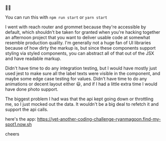 👋🏻

You can run this with `npm run start` or `yarn start`

I went with reach router and grommet because they're accessible by default, which shouldn't be taken for granted when you're hacking together an afternoon project that you want to deliver usable code at somewhat resemble production quality. I'm generally not a huge fan of UI libraries because of how dirty the markup is, but since these components support styling via styled components, you can abstract all of that out of the JSX and have readable markup.

Didn't have time to do any integration testing, but I would have mostly just used jest to make sure all the label texts were visible in the component, and maybe some edge case testing for values. Didn't have time to do any animations or decent layout either 😃, and if I had a little extra time I would have done photo support.

The biggest problem I had was that the api kept going down or throttling me, so I just mocked out the data. It wouldn't be a big deal to refetch it and support the api calls.

here's the app: https://yet-another-coding-challenge-ryanmagoon.find-my-spot1.now.sh

cheers
